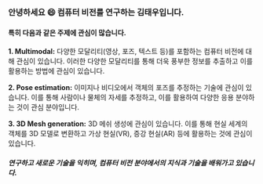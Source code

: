 ### 안녕하세요 😄 컴퓨터 비전를 연구하는 김태우입니다.

#### 특히 다음과 같은 주제에 관심이 많습니다.

<b>1. Multimodal:</b> 다양한 모달리티(영상, 포즈, 텍스트 등)를 포함하는 컴퓨터 비전에 대해 관심이 있습니다. 이러한 다양한 모달리티를 통해 더욱 풍부한 정보를 추출하고 이를 활용하는 방법에 관심이 있습니다.
<br>

<b>2. Pose estimation:</b> 이미지나 비디오에서 객체의 포즈를 추정하는 기술에 관심이 있습니다. 이를 통해 사람이나 물체의 자세를 추정하고, 이를 활용하여 다양한 응용 분야하는 것이 관심 분야입니다.
<br>

<b>3. 3D Mesh generation:</b> 3D 메쉬 생성에 관심이 있습니다. 이를 통해 현실 세계의 객체를 3D 모델로 변환하고 가상 현실(VR), 증강 현실(AR) 등에 활용하는 것에 관심이 있습니다.

##### 연구하고 새로운 기술을 익히며, 컴퓨터 비전 분야에서의 지식과 기술을 배워가고 있습니다.

